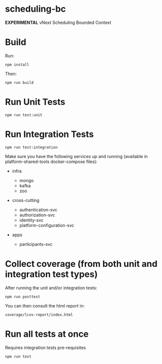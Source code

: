 # scheduling-bc
**EXPERIMENTAL** vNext Scheduling Bounded Context



# Build

Run:
```shell
npm install
```
Then:
```shell
npm run build
```

# Run Unit Tests

```shell
npm run test:unit
```

# Run Integration Tests

```shell
npm run test:integration
```

Make sure you have the following services up and running (available in platform-shared-tools docker-compose files):

- infra
    - mongo
    - kafka
    - zoo

- cross-cutting
    - authentication-svc
    - authorization-svc
    - identity-svc
    - platform-configuration-svc
- apps
    - participants-svc


# Collect coverage (from both unit and integration test types)

After running the unit and/or integration tests:

```shell
npm run posttest
```

You can then consult the html report in:

```shell
coverage/lcov-report/index.html
```

# Run all tests at once
Requires integration tests pre-requisites
```shell
npm run test
```
